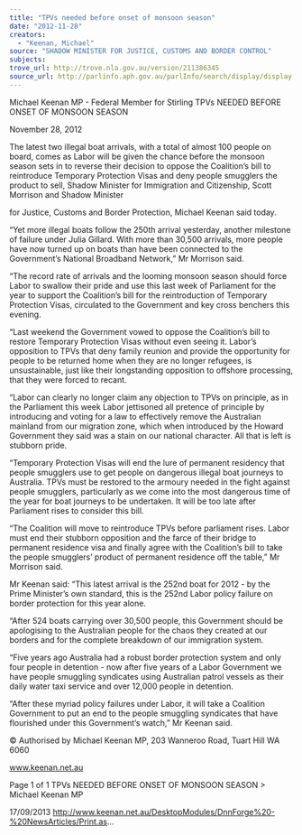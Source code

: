 ```yaml
---
title: "TPVs needed before onset of monsoon season"
date: "2012-11-28"
creators:
  - "Keenan, Michael"
source: "SHADOW MINISTER FOR JUSTICE, CUSTOMS AND BORDER CONTROL"
subjects:
trove_url: http://trove.nla.gov.au/version/211386345
source_url: http://parlinfo.aph.gov.au/parlInfo/search/display/display.w3p;query=Id%3A%22media/pressrel/2731230%22
---
```


 Michael Keenan MP - Federal Member for  Stirling TPVs NEEDED BEFORE ONSET OF MONSOON  SEASON

 November 28, 2012

 The latest two illegal boat arrivals, with a total of almost 100 people on board, comes as Labor will be given the chance before the monsoon  season  sets  in  to  reverse  their  decision  to  oppose  the  Coalition’s  bill  to  reintroduce  Temporary  Protection  Visas  and   deny people smugglers the product to sell, Shadow Minister for Immigration and Citizenship, Scott Morrison and Shadow Minister

 for Justice, Customs and Border Protection, Michael Keenan said today.

 “Yet more illegal boats follow the 250th arrival yesterday, another milestone of failure under Julia Gillard. With more than 30,500 arrivals,  more  people  have  now  turned  up  on  boats  than  have  been  connected  to  the  Government’s  National  Broadband   Network,” Mr Morrison said.

 “The record rate of arrivals and the looming monsoon season should force Labor to swallow their pride and use this last week of Parliament  for  the  year  to  support  the  Coalition’s  bill  for  the  reintroduction  of  Temporary  Protection  Visas,  circulated  to  the Government and key cross benchers this evening.

 “Last weekend the Government vowed to oppose the Coalition’s bill to restore Temporary Protection Visas without even seeing it. Labor’s opposition to TPVs that deny family reunion and provide the opportunity for people to be returned home when they are no longer refugees, is unsustainable, just like their longstanding opposition to offshore processing, that they were forced to recant.

 “Labor can clearly no longer claim any  objection to TPVs on principle, as in the Parliament this week Labor jettisoned all pretence of principle by introducing and voting for a law to effectively remove the Australian mainland from our migration zone, which when introduced by the Howard Government they said was a stain on our national character. All that is left is stubborn pride.  

 “Temporary  Protection  Visas  will  end  the  lure  of  permanent  residency  that  people  smugglers  use  to  get  people  on  dangerous illegal boat journeys to Australia. TPVs must be restored to the armoury needed in the fight against people smugglers, particularly as we come into the most dangerous time of the year for boat journeys to be undertaken. It will be too late after Parliament rises to consider this bill.

 “The Coalition will move to reintroduce TPVs before parliament rises. Labor must end their stubborn opposition and the farce of their  bridge  to  permanent  residence  visa  and  finally  agree  with  the  Coalition’s  bill  to  take  the  people  smugglers’  product  of  permanent residence off the table,” Mr Morrison said.

 Mr Keenan said: “This latest arrival is the 252nd boat for 2012 - by the Prime Minister’s own standard, this is the 252nd Labor  policy failure on border protection for this year alone.

 “After 524 boats carrying over 30,500 people, this Government should be apologising to the Australian people for the chaos they created at our borders and for the complete breakdown of our immigration system.

 “Five years ago Australia had a robust border protection system and only four people in detention - now after five years of a Labor  Government  we  have  people  smuggling  syndicates  using  Australian  patrol  vessels  as  their  daily  water  taxi  service  and  over 12,000 people in detention.

 “After  these  myriad  policy  failures  under  Labor,  it  will  take  a  Coalition  Government  to  put  an  end  to  the  people  smuggling syndicates that have flourished under this Government’s watch,” Mr Keenan said.

 © Authorised by Michael Keenan MP, 203 Wanneroo Road, Tuart Hill WA 6060

 www.keenan.net.au

 Page 1 of 1 TPVs NEEDED BEFORE ONSET OF MONSOON SEASON > Michael Keenan MP

 17/09/2013 http://www.keenan.net.au/DesktopModules/DnnForge%20-%20NewsArticles/Print.as...

